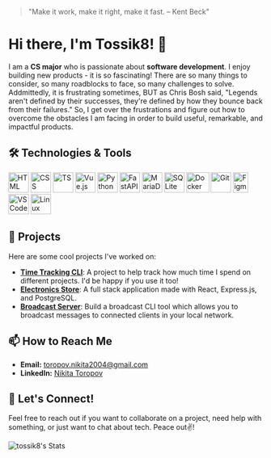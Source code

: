 > "Make it work, make it right, make it fast. – Kent Beck"
# Hi there, I'm Tossik8! 👋

I am a **CS major** who is passionate about **software development**. I enjoy building new products - it is so fascinating! There are so many things to consider, so many roadblocks to face, so many challenges to solve. Addmittedly, it is frustrating sometimes, BUT as Chris Bosh said, "Legends aren't defined by their successes, they're defined by how they bounce back from their failures." So, I get over the frustrations and figure out how to overcome the obstacles I am facing in order to build useful, remarkable, and impactful products.

## 🛠 Technologies & Tools

<img src="https://github.com/user-attachments/assets/ad48634e-1080-4a86-91a7-148fe902abae" width=40 height=40 alt="HTML" />
<img src="https://github.com/user-attachments/assets/7a7bd023-b10a-4cbc-8250-6c38a55be729" width=40 height=40 alt="CSS" />
<img src="https://github.com/user-attachments/assets/afc0ba57-4707-41ea-bfe0-94a6c39a5fa0" width=40 height=40 alt="TS" />
<img src="https://github.com/user-attachments/assets/bde9bfb9-7e88-416c-b102-8327e5b047a2" width=40 height=40 alt="Vue.js" />
<img src="https://github.com/user-attachments/assets/3a52b737-676a-4332-941f-a61d6ae2f050" width=40 height=40 alt="Python" />
<img src="https://github.com/user-attachments/assets/e996b542-88e9-44e2-ac42-bc9da2518d69" width=40 height=40 alt="FastAPI" />
<img src="https://github.com/user-attachments/assets/aa2e759c-79bb-4e34-9e61-ac97c3a4d570" width=40 height=40 alt="MariaDB" />
<img src="https://github.com/user-attachments/assets/f356c09b-d763-4a5c-866b-eed467a5edba" width=40 height=40 alt="SQLite" />
<img src="https://github.com/user-attachments/assets/ebcc666e-7582-4b47-85fc-6ecf4b4ecf30" width=45 height=40 alt="Docker" />
<img src="https://github.com/user-attachments/assets/f284d5d1-bd7c-4125-a7d2-81ceb18a56ae" width=40 height=40 alt="Git" />
<img src="https://github.com/user-attachments/assets/a51b863f-3bd5-4423-ac51-cbc7bbb4ce95" width=30 height=40 alt="Figma" />
<img src="https://github.com/user-attachments/assets/43ece55c-3cc2-45a1-b122-92db407509bd" width=40 height=40 alt="VS Code" />
<img src="https://github.com/user-attachments/assets/a3c52811-2453-4971-9f8a-bce3f2501132" width=40 height=40 alt="Linux" />

## 🚀 Projects

Here are some cool projects I've worked on:

- [**Time Tracking CLI**](https://github.com/tossik8/tracker): A project to help track how much time I spend on different projects. I'd be happy if you use it too! 
- [**Electronics Store**](https://github.com/tossik8/electronics-store): A full stack application made with React, Express.js, and PostgreSQL.
- [**Broadcast Server**](https://github.com/tossik8/broadcast-server): Build a broadcast CLI tool which allows you to broadcast messages to connected clients in your local network.

## 📫 How to Reach Me

- **Email:** [toropov.nikita2004@gmail.com](mailto:toropov.nikita2004@gmail.com)
- **LinkedIn:** [Nikita Toropov](https://www.linkedin.com/in/nikita-toropov/)

## 💬 Let's Connect!

Feel free to reach out if you want to collaborate on a project, need help with something, or just want to chat about tech. Peace out✌️!

![tossik8's Stats](https://github-readme-stats.vercel.app/api?username=tossik8&show_icons=true&count_private=true)
